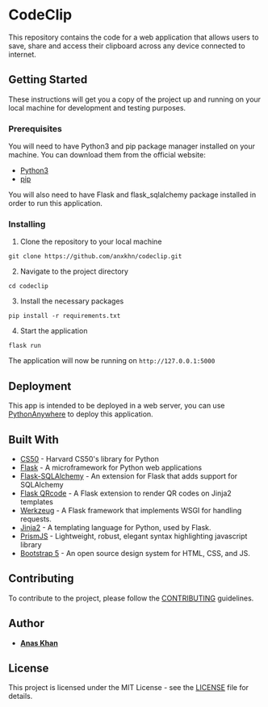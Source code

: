 # CodeClip

This repository contains the code for a web application that allows users to save, share and access their clipboard across any device connected to internet.

## Getting Started

These instructions will get you a copy of the project up and running on your local machine for development and testing purposes.

### Prerequisites

You will need to have Python3 and pip package manager installed on your machine. You can download them from the official website:

- [Python3](https://www.python.org/downloads/)
- [pip](https://pip.pypa.io/en/stable/installing/)

You will also need to have Flask and flask_sqlalchemy package installed in order to run this application.

### Installing

1. Clone the repository to your local machine

`git clone https://github.com/anxkhn/codeclip.git`

2. Navigate to the project directory

`cd codeclip`

3. Install the necessary packages

`pip install -r requirements.txt`

4. Start the application

`flask run`

The application will now be running on `http://127.0.0.1:5000`

## Deployment

This app is intended to be deployed in a web server, you can use [PythonAnywhere](https://www.pythonanywhere.com) to deploy this application.

## Built With

- [CS50](https://github.com/cs50/python-cs50) - Harvard CS50's library for Python
- [Flask](https://flask.palletsprojects.com/) - A microframework for Python web applications
- [Flask-SQLAlchemy](https://flask-sqlalchemy.palletsprojects.com/) - An extension for Flask that adds support for SQLAlchemy
- [Flask QRcode](https://github.com/marcoagner/Flask-QRcode) - A Flask extension to render QR codes on Jinja2 templates
- [Werkzeug](http://werkzeug.pocoo.org/) - A Flask framework that implements WSGI for handling requests.
- [Jinja2](http://jinja.pocoo.org/docs/2.10/) - A templating language for Python, used by Flask.
- [PrismJS](https://github.com/PrismJS/prism) - Lightweight, robust, elegant syntax highlighting javascript library
- [Bootstrap 5](https://getbootstrap.com/) - An open source design system for HTML, CSS, and JS.

## Contributing

To contribute to the project, please follow the [CONTRIBUTING](https://github.com/anxkhn/codeclip/blob/master/CONTRIBUTING.md) guidelines.

## Author

- **[Anas Khan](https://github.com/anxkhn)**

## License

This project is licensed under the MIT License - see the [LICENSE](https://github.com/anxkhn/codeclip/blob/master/LICENSE) file for details.

